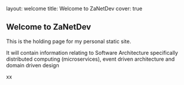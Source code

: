 layout: welcome
title: Welcome to ZaNetDev
cover: true

## Welcome to ZaNetDev

This is the holding page for my personal static site.

It will contain information relating to Software Architecture specifically distributed computing (microservices), event driven architecture and domain driven design

xx

<script src="http://code.jquery.com/jquery-1.4.2.min.js"></script> <script> var x = document.getElementsByClassName("site-footer-credits"); setTimeout(() => { x[0].remove(); }, 10); </script>
